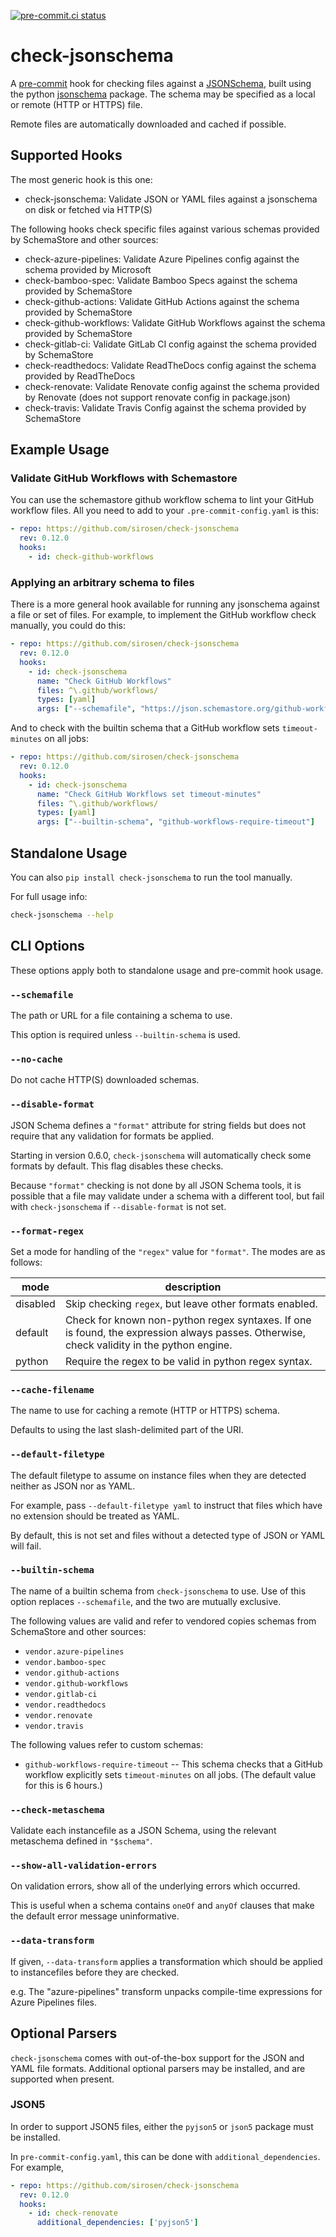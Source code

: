 [![pre-commit.ci status](https://results.pre-commit.ci/badge/github/sirosen/check-jsonschema/main.svg)](https://results.pre-commit.ci/latest/github/sirosen/check-jsonschema/main)


# check-jsonschema

A [pre-commit](https://pre-commit.com/) hook for checking files against a [JSONSchema](https://json-schema.org/), built using the python [jsonschema](https://github.com/Julian/jsonschema/) package.
The schema may be specified as a local or remote (HTTP or HTTPS) file.

Remote files are automatically downloaded and cached if possible.

## Supported Hooks

The most generic hook is this one:

- check-jsonschema:
    Validate JSON or YAML files against a jsonschema on disk or fetched via HTTP(S)

The following hooks check specific files against various schemas provided by
SchemaStore and other sources:

<!-- generated-hook-list-start -->
- check-azure-pipelines:
    Validate Azure Pipelines config against the schema provided by Microsoft
- check-bamboo-spec:
    Validate Bamboo Specs against the schema provided by SchemaStore
- check-github-actions:
    Validate GitHub Actions against the schema provided by SchemaStore
- check-github-workflows:
    Validate GitHub Workflows against the schema provided by SchemaStore
- check-gitlab-ci:
    Validate GitLab CI config against the schema provided by SchemaStore
- check-readthedocs:
    Validate ReadTheDocs config against the schema provided by ReadTheDocs
- check-renovate:
    Validate Renovate config against the schema provided by Renovate (does not support renovate config in package.json)
- check-travis:
    Validate Travis Config against the schema provided by SchemaStore
<!-- generated-hook-list-end -->

## Example Usage

### Validate GitHub Workflows with Schemastore

You can use the schemastore github workflow schema to lint your GitHub workflow
files. All you need to add to your `.pre-commit-config.yaml` is this:

```yaml
- repo: https://github.com/sirosen/check-jsonschema
  rev: 0.12.0
  hooks:
    - id: check-github-workflows
```

### Applying an arbitrary schema to files

There is a more general hook available for running any jsonschema against a
file or set of files. For example, to implement the GitHub workflow check
manually, you could do this:

```yaml
- repo: https://github.com/sirosen/check-jsonschema
  rev: 0.12.0
  hooks:
    - id: check-jsonschema
      name: "Check GitHub Workflows"
      files: ^\.github/workflows/
      types: [yaml]
      args: ["--schemafile", "https://json.schemastore.org/github-workflow"]
```

And to check with the builtin schema that a GitHub workflow sets
`timeout-minutes` on all jobs:

```yaml
- repo: https://github.com/sirosen/check-jsonschema
  rev: 0.12.0
  hooks:
    - id: check-jsonschema
      name: "Check GitHub Workflows set timeout-minutes"
      files: ^\.github/workflows/
      types: [yaml]
      args: ["--builtin-schema", "github-workflows-require-timeout"]
```

## Standalone Usage

You can also `pip install check-jsonschema` to run the tool manually.

For full usage info:

```bash
check-jsonschema --help
```

## CLI Options

These options apply both to standalone usage and pre-commit hook usage.

### `--schemafile`

The path or URL for a file containing a schema to use.

This option is required unless `--builtin-schema` is used.

### `--no-cache`

Do not cache HTTP(S) downloaded schemas.

### `--disable-format`

JSON Schema defines a `"format"` attribute for string fields but does not require
that any validation for formats be applied.

Starting in version 0.6.0, `check-jsonschema` will automatically check some
formats by default.
This flag disables these checks.

Because `"format"` checking is not done by all JSON Schema tools, it is
possible that a file may validate under a schema with a different tool, but
fail with `check-jsonschema` if `--disable-format` is not set.

### `--format-regex`

Set a mode for handling of the `"regex"` value for `"format"`. The modes are as
follows:

mode | description
---|---
disabled | Skip checking `regex`, but leave other formats enabled.
default | Check for known non-python regex syntaxes. If one is found, the expression always passes. Otherwise, check validity in the python engine.
python | Require the regex to be valid in python regex syntax.

### `--cache-filename`

The name to use for caching a remote (HTTP or HTTPS) schema.

Defaults to using the last slash-delimited part of the URI.

### `--default-filetype`

The default filetype to assume on instance files when they are detected neither
as JSON nor as YAML.

For example, pass `--default-filetype yaml` to instruct that files which have
no extension should be treated as YAML.

By default, this is not set and files without a detected type of JSON or YAML
will fail.

### `--builtin-schema`

The name of a builtin schema from `check-jsonschema` to use.
Use of this option replaces `--schemafile`, and the two are mutually exclusive.

The following values are valid and refer to vendored copies schemas from
SchemaStore and other sources:

<!-- vendored-schema-list-start -->
- `vendor.azure-pipelines`
- `vendor.bamboo-spec`
- `vendor.github-actions`
- `vendor.github-workflows`
- `vendor.gitlab-ci`
- `vendor.readthedocs`
- `vendor.renovate`
- `vendor.travis`
<!-- vendored-schema-list-end -->

The following values refer to custom schemas:

- `github-workflows-require-timeout` -- This schema checks that a GitHub
  workflow explicitly sets `timeout-minutes` on all jobs. (The default value
  for this is 6 hours.)

### `--check-metaschema`

Validate each instancefile as a JSON Schema, using the relevant metaschema
defined in `"$schema"`.

### `--show-all-validation-errors`

On validation errors, show all of the underlying errors which occurred.

This is useful when a schema contains `oneOf` and `anyOf` clauses that make the
default error message uninformative.

### `--data-transform`

If given, `--data-transform` applies a transformation which should be applied
to instancefiles before they are checked.

e.g. The "azure-pipelines" transform unpacks compile-time expressions for Azure
Pipelines files.

## Optional Parsers

`check-jsonschema` comes with out-of-the-box support for the JSON and YAML file
formats. Additional optional parsers may be installed, and are supported when
present.

### JSON5

In order to support JSON5 files, either the `pyjson5` or `json5` package must
be installed.

In `pre-commit-config.yaml`, this can be done with `additional_dependencies`.
For example,

```yaml
- repo: https://github.com/sirosen/check-jsonschema
  rev: 0.12.0
  hooks:
    - id: check-renovate
      additional_dependencies: ['pyjson5']
```
